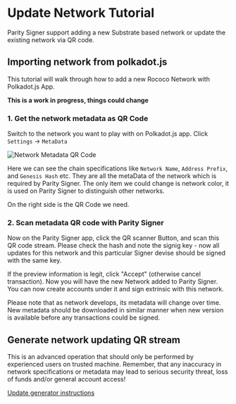 # Update Network Tutorial

Parity Signer support adding a new Substrate based network or update the existing network via QR code.

## Importing network from polkadot.js

This tutorial will walk through how to add a new Rococo Network with Polkadot.js App.

**This is a work in progress, things could change**

### 1. Get the network metadata as QR Code

Switch to the network you want to play with on Polkadot.js app. Click `Settings` -> `MetaData`

![Network Metadata QR Code](images/Network-Metadata-QR.png)

Here we can see the chain specifications like `Network Name`, `Address Prefix`, and `Genesis Hash` etc. They are all the metaData of the network which is required by Parity Signer. The only item we could change is network color, it is used on Parity Signer to distinguish other networks. 

On the right side is the QR Code we need.

### 2. Scan metadata QR code with Parity Signer

Now on the Parity Signer app, click the QR scanner Button, and scan this QR code stream. Please check the hash and note the signig key - now all updates for this network and this particular Signer devise should be signed with the same key.

If the preview information is legit, click "Accept" (otherwise cancel transaction). Now you will have the new Network added to Parity Signer. You can now create accounts under it and sign extrinsic with this network.

Please note that as network develops, its metadata will change over time. New metadata should be downloaded in similar manner when new version is available before any transactions could be signed.

## Generate network updating QR stream

This is an advanced operation that should only be performed by experienced users on trusted machine. Remember, that any inaccuracy in network specifications or metadata may lead to serious security threat, loss of funds and/or general account access!

[Update generator instructions](../rust/generate_message/readme.md)
